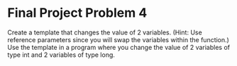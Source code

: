 # Final Project Problem 4

Create a template that changes the value of 2 variables. (Hint: Use reference parameters since you will swap the variables within the function.) Use the template in a program where you change the value of 2 variables of type int and 2 variables of type long.